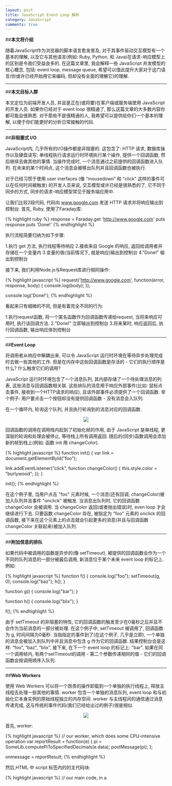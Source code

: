 ```yaml
---
layout: post
title: JavaScript Event Loop 解析
category: JavaScript
comments: true
---
```


<style>
.right {
    float: right;
    margin-left: 20px;
    margin-bottom: 20px;
}
.centered {
  text-align: center;
}
</style>

##**本文将介绍**

随着JavaScript作为浏览器的脚本语言愈发普及, 对于其事件驱动交互模型有一个基本的理解, 以及它与其他语言(例如: Ruby, Python, 和 Java)在请求-响应模型上的区别是令我们受益良多的. 在这篇文章里, 我会解释一些 JavaScript 并发模型的核心概念, 包括: event loop, message queue, 希望可以借此提升大家对于这门语言(你或许已经开始用它来编码, 但却没有全面的理解它)的理解.



------

##**本文目标人群**

本文定位为前端开发人员, 并且是正在(或将要)在客户端或服务端使用 JavaScript 的开发人员. 如果你已经对于 event loop 很精通了, 那么这篇文章的大多数内容你都可能会很熟悉. 对于那些不是很精通的人, 我希望可以提供给你们一个基本的理解, 以便于你们能更好的分析日常接触的代码.

------

##**非阻塞式 I/O**

JavaScript内, 几乎所有的I/O操作都是非阻塞的. 这包含了: HTTP 请求, 数据库操作以及硬盘读写; 单线程执行请求运行时环境执行某个操作, 提供一个回调函数, 然后继续去做其他的事情. 当操作完成时, 一个消息通过之前提供的回调函数进入队列. 在未来的某个时间点, 这个消息会被移出队列并且回调函数也被执行.

对于已经习惯于使用 user inerfaces (像 “mousedown” 和 “click” 这样的事件可以在任何时间被触发) 的开发人员来说, 交互模型或许已经是很熟悉的了, 它不同于同步的方式, 同步的请求-响应模型常见于服务端应用中.

让我们比较2段代码, 代码向 www.google.com 发送 HTTP 请求并将响应输出到控制台. 首先, Ruby, 使用了Faraday库:

{% highlight ruby %}
response = Faraday.get 'http://www.google.com'
puts response
puts 'Done!'
{% endhighlight %}

执行流程简要归纳为如下步骤:

1.执行 get 方法, 执行线程等待响应
2.接收来自 Google 的响应, 返回给调用者并存储在一个变量内
3.变量的值(当前情况下, 就是响应)输出到控制台
4."Done!" 输出到控制台

接下来, 我们利用Node.js与Request库进行相同操作:

{% highlight javascript %}
request('http://www.google.com', function(error, response, body) {
  console.log(body);
});
 
console.log('Done!');
{% endhighlight %}

看起来只有细微的不同, 但是有着完全不同的行为:

1.执行request函数, 将一个匿名函数作为回调函数传递给request, 当将来响应可用时, 执行该回调方法.
2.“Done!” 立即输出到控制台
3.将来某时, 响应返回后, 执行回调函数, 输出响应体到控制台

------

##**Event Loop**

将调用者从响应中解耦出来, 可以令 JavaScript 运行时环境在等待异步处理完成时去做一些其他的工作. 但是在内存中这些回调函数是存活的 - 它们的执行顺序是什么? 什么触发它们的调用?

JavaScript 运行时环境包含了一个消息队列, 其内部存储了一个待处理消息的列表, 这些消息与回调函数相关联. 这些排队的消息用于响应外部事件(比如: 鼠标点击事件, 接收到一个HTTP请求的响应), 且该外部事件必须提供了一个回调函数. 举个例子: 用户要点击一个按钮却没有提供回调函数 - 没有消息会入队列.

在一个循环内, 轮询这个队列, 并且执行轮询到的消息对应的回调函数.

<p class="centered"><img style="display:inline;" src="{{ site.baseurl }}public/img/event_loop.png" /></p>

回调函数的调用在调用栈内起到了初始化帧的作用, 由于 JavaScript 是单线程, 更深层的轮询和处理会被停止, 等待栈上所有调用返回. 随后的(同步)函数调用会添加新的帧到栈上(例如: 函数 init 用 changeColor).

{% highlight javascript %}
function init() {
  var link = document.getElementById("foo");
 
  link.addEventListener("click", function changeColor() {
    this.style.color = "burlywood";
  });
}
 
init();
{% endhighlight %}

在这个例子里, 当用户点击 "foo" 元素时候, 一个消息(还有回调, changeColor)被加入队列并且事件 "onclick" 被触发. 当消息出队列时, 它的回调函数 changeColor 会被调用. 当 changeColor 返回(或者抛出错误)时, even loop 才会继续进行下去. 只要函数 changeColor 存在, 被指定为 "foo" 元素的 onclick 的回调函数, 接下来在这个元素上的点击就会引起更多的消息(并且与回调函数 changeColor 关联起来)被加入队列.

------

##**附加信息的排队**

如果代码中被调用的函数是异步的(像 setTimeout), 被提供的回调函数会作为一个不同的队列消息的一部分被最后调用, 新消息位于某个未来 event loop 的标记上. 例如:

{% highlight javascript %}
function f() {
  console.log("foo");
  setTimeout(g, 0);
  console.log("baz");
  h();
}
 
function g() {
  console.log("bar");
}
 
function h() {
  console.log("blix");
}
 
f();
{% endhighlight %}

由于 setTimeout 的非阻塞的特性, 它的回调函数的触发至少在0毫秒之后并且不会作为当前消息的一部分被处理. 在这个例子中, setTimeout 被调用了, 回调函数为 g, 时间间隔为0毫秒. 当指指定的事件到了(在这个例子, 几乎是立即), 一个单独的消息会被加入到队列中并且消息中包含 g 作为它的回调函数. 结果控制台会是这样: “foo”, “baz”, “blix”, 接下来, 在下一个 event loop 的标记上: "bar". 如果在同一个调用帧内, 有两个setTimeout的调用 - 第二个参数传递相同的值 - 它们的回调函数会按调用顺序入队列.

------

##**Web Workers**

使用 Web Workers 可以将一个昂贵的操作卸载到一个单独的执行线程上, 释放主线程去处理一些其他的事情. worker 包含一个单独的消息队列, event loop 和与初始化它本身实例的原始线程独立的内存空间. worker 与主线程间的通信通过消息传递完成, 这与传统的事件代码(我们已经给出过的例子)很是相似.

<p class="centered"><img style="display:inline;" src="{{ site.baseurl }}public/img/event_loop1.png" /></p>

首先, worker:

{% highlight javascript %}
// our worker, which does some CPU-intensive operation
var reportResult = function(e) {
  pi = SomeLib.computePiToSpecifiedDecimals(e.data);
  postMessage(pi);
};
 
onmessage = reportResult;
{% endhighlight %}

然后,HTML 中 script 标签内的的主代码块:

{% highlight javascript %}
// our main code, in a <script>-tag in our HTML page
var piWorker = new Worker("pi_calculator.js");
var logResult = function(e) {
  console.log("PI: " + e.data);
};
 
piWorker.addEventListener("message", logResult, false);
piWorker.postMessage(100000);
{% endhighlight %}

在这个例子中, 主线程产生一个 worker 并注册它的"消息"事件的回调函数 logResult. 在 worker 内, reportResult 函数被注册到它自身的"消息"上. 当 worker 线程接收到来自主线程的消息时, worker 将一个消息存入队列, 并对应到回调函数 reportResult 上. 当出队列时, 一个消息被传回到主线程上, 主线程上会有一个新消息被存入队列(随着回调函数 logResult). 通过这种方式, 开发人员可以将一些CPU密集型操作委托给一个单独的线程, 从而释放主线程去继续处理消息和事件.
------

##**关于闭包的注解**

JavaScript 对闭包的支持允许你可以注册这样的回调函数, 当它被执行时, 保持了到创建这个函数的上下文环境的访问权限, 尽管回调函数的执行过程创建了一个全新的调用栈. 特别的是, 回调函数作为另一个消息队列(而不是创建它们的消息队列)的一部分被调用. 参考这个例子:

{% highlight javascript %}
function changeHeaderDeferred() {
  var header = document.getElementById("header");
  
  setTimeout(function changeHeader() {
    header.style.color = "red";
 
    return false;
  }, 100);
 
  return false;
}
 
changeHeaderDeferred();
{% endhighlight %}

在这个例子里, changeHeaderDeferred 函数被执行, 包含变量 header. 接下来 setTimeout 被调用, 会引发一个消息在大约100毫秒后被添加到消息队列里, 最后changeHeaderDeferred 函数返回 false, 第一条消息的处理结束 - 但是 header 变量仍然通过一个闭包被引用, 因此不会被垃圾收集. 当第二条消息被处理时(changeHeader 哈数), 它保留了到外部函数作用域声明的 header 变量的访问权限. 只要第二条消息(changeHeader 函数)被处理完, header变量就可以被垃圾收了.

------

##**Takeaways**

JavaScript 的事件驱动交互模型不同于很多程序员习以为常的请求-响应模型 - 但是正如你所见, 它并不是什么复杂的事情. 利用一个简单的消息队列和 event loop, JavaScript使得一个开发人员通过一系列异步触发的回调函数去构建他们的系统, 当等待外部事件发生时, 可以释放运行时环境去处理并发操作. 然后, 这仅仅是其中一种处理并发的方式. 在本文的第二部分, 我将会对JavaScript与MRI Ruby, EventMachine (Ruby), and Java (多线程)的并发模型进行比较.

------

##**补充阅读**

- 参考 我最近做的[这篇]演示(https://docs.google.com/presentation/d/1KtgaIvDQwMaqZ6ax3zU2oka62sF2ZQSPv1SEirD-XtY/edit?usp=sharing), 标题是 “The JavaScript Event Loop: Concurrency in the Language of the Web”
- [Concurrency model and Event Loop](https://developer.mozilla.org/en-US/docs/Web/JavaScript/EventLoop) @ MDN
- [An intro to the Node.js platform](http://www.aaronstannard.com/intro-to-nodejs-for-net-developers/), by Aaron Stannard

------

注:本文为译文,原文出处[The JavaScript Event Loop: Explained](http://blog.carbonfive.com/2013/10/27/the-javascript-event-loop-explained/)

